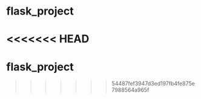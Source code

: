 # flask_project
<<<<<<< HEAD
=======
# flask_project
>>>>>>> 54487fef3947d3ed197fb4fe875e7988564a965f
